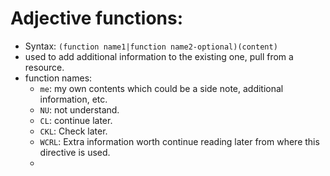 # Adjective functions:
* Syntax: `(function name1|function name2-optional)(content)`
* used to add additional information to the existing one, pull from a resource.
* function names:
  * `me`: my own contents which could be a side note, additional information, etc.
  * `NU`: not understand.
  * `CL`: continue later.
  * `CKL`: Check later.
  * `WCRL`: Extra information worth continue reading  later from where this directive is used.
  * 